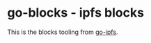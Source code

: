 # go-blocks - ipfs blocks

This is the blocks tooling from [go-ipfs](https://github.com/ipfs/go-ipfs).
